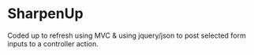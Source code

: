 # SharpenUp
Coded up to refresh using MVC & using jquery/json to post selected form inputs to a controller action.
